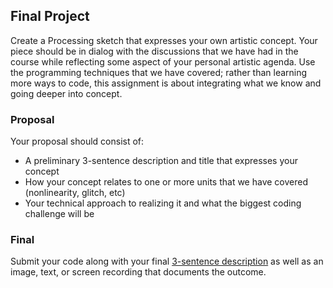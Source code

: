 ## Final Project

Create a Processing sketch that expresses your own artistic concept. Your piece should be in dialog with the discussions that we have had in the course while reflecting some aspect of your personal artistic agenda. Use the programming techniques that we have covered; rather than learning more ways to code, this assignment is about integrating what we know and going deeper into concept.


### Proposal

Your proposal should consist of:
- A preliminary 3-sentence description and title that expresses your concept
- How your concept relates to one or more units that we have covered (nonlinearity, glitch, etc)
- Your technical approach to realizing it and what the biggest coding challenge will be


### Final

Submit your code along with your final [3-sentence description](../../resources/description_guidelines.md) as well as an image, text, or screen recording that documents the outcome.
